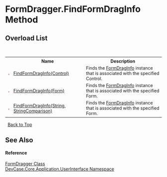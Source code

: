 # FormDragger.FindFormDragInfo Method 
 


## Overload List
&nbsp;<table><tr><th></th><th>Name</th><th>Description</th></tr><tr><td>![Public method](media/pubmethod.gif "Public method")</td><td><a href="M_DevCase_Core_Application_UserInterface_FormDragger_FindFormDragInfo_1">FindFormDragInfo(Control)</a></td><td>
Finds the <a href="T_DevCase_Core_Application_UserInterface_FormDragInfo">FormDragInfo</a> instance that is associated with the specified Control.</td></tr><tr><td>![Public method](media/pubmethod.gif "Public method")</td><td><a href="M_DevCase_Core_Application_UserInterface_FormDragger_FindFormDragInfo_2">FindFormDragInfo(Form)</a></td><td>
Finds the <a href="T_DevCase_Core_Application_UserInterface_FormDragInfo">FormDragInfo</a> instance that is associated with the specified Form.</td></tr><tr><td>![Public method](media/pubmethod.gif "Public method")</td><td><a href="M_DevCase_Core_Application_UserInterface_FormDragger_FindFormDragInfo">FindFormDragInfo(String, StringComparison)</a></td><td>
Finds the <a href="T_DevCase_Core_Application_UserInterface_FormDragInfo">FormDragInfo</a> instance that is associated with the specified Form.</td></tr></table>&nbsp;
<a href="#formdragger.findformdraginfo-method">Back to Top</a>

## See Also


#### Reference
<a href="T_DevCase_Core_Application_UserInterface_FormDragger">FormDragger Class</a><br /><a href="N_DevCase_Core_Application_UserInterface">DevCase.Core.Application.UserInterface Namespace</a><br />